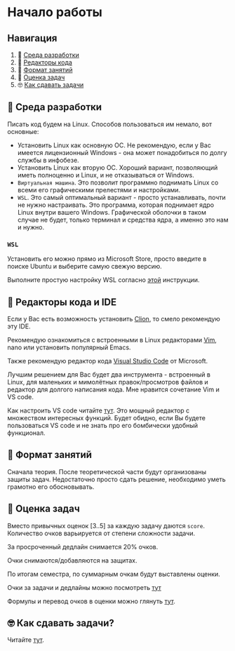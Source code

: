 # Начало работы

## Навигация
1) 🐧 [Среда разработки](#начало-работы)
2) 👷 [Редакторы кода](#редакторы-кода-и-ide)
3) 📒 [Формат занятий](#формат-занятий)
4) 🌟 [Оценка задач](#🌟-оценка-задач)
5) 🤓 [Как сдавать задачи](#как-сдавать-задачи)

## 🐧 Среда разработки
Писать код будем на Linux. Способов пользоваться им немало, вот основные:
- Установить Linux как основную ОС. Не рекомендую, если у Вас имеется лицензионный Windows - она может понадобиться по долгу службы в инфобезе.
- Установить Linux как вторую ОС. Хороший вариант, позволяющий иметь полноценно и Linux, и не отказываться от Windows.
- `Виртуальная машина`. Это позволит программно поднимать Linux со всеми его графическими прелестями и настройками.
- `WSL`. Это самый оптимальный вариант - просто устанавливать, почти не нужно настраивать. Это программа, которая поднимает ядро Linux внутри вашего Windows. Графической оболочки в таком случае не будет, только терминал и средства ядра, а именно это нам и нужно.

### `WSL`
Установить его можно прямо из Microsoft Store, просто введите в поиске Ubuntu и выберите самую свежую версию.

Выполните простую настройку WSL согласно [этой](https://learn.microsoft.com/ru-ru/windows/wsl/setup/environment) инструкции.

## 👷 Редакторы кода и IDE
Если у Вас есть возможность установить [Clion](https://www.jetbrains.com/clion/download/#section=windows), то смело рекомендую эту IDE.


Рекомендую ознакомиться с встроенными в Linux редакторами [Vim](https://losst.pro/kak-polzovatsya-tekstovym-redaktorom-vim), nano или установить популярный Emacs.

Также рекомендую редактор кода [Visual Studio Code](https://code.visualstudio.com/) от Microsoft.

Лучшим решением для Вас будет два инструмента - встроенный в Linux, для маленьких и мимолётных правок/просмотров файлов и редактор для долгого написания кода. Мне нравится сочетание Vim и VS code.

Как настроить VS code читайте [тут](https://code.visualstudio.com/docs/).
Это мощный редактор с множеством интересных функций. Будет обидно, если Вы будете пользоваться VS code и не знать про его бомбически удобный функционал.

## 📒 Формат занятий

Сначала теория. После теоретической части будут организованы защиты задач. Недостаточно просто сдать решение, необходимо уметь грамотно его обосновывать.

## 🌟 Оценка задач
Вместо привычных оценок [3..5] за каждую задачу даются `score`. Количество очков варьируется от степени сложности задачи.

За просроченный дедлайн снимается 20% очков.

Очки снимаются/добавляются на защитах.

По итогам семестра, по суммарным очкам будут выставлены оценки.

Очки за задачи и дедлайны можно посмотреть [тут](../deadlines.yml)

Формулы и перевод очков в оценки можно глянуть [тут](https://docs.google.com/spreadsheets/d/1yccfoVxhaWXttervO4JiWKCkNkmRVIkzLVE6WAn0TGg/edit?usp=sharing).

## 🤓 Как сдавать задачи?
Читайте [тут](ci.md).